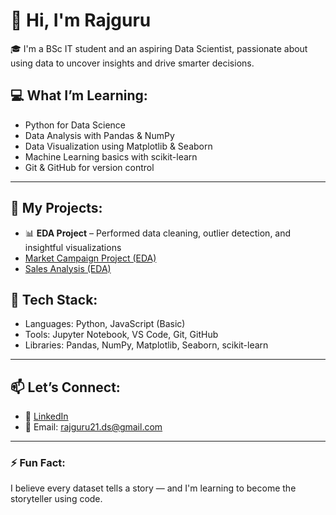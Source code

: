 # 👋 Hi, I'm Rajguru

🎓 I'm a BSc IT student and an aspiring Data Scientist, passionate about using data to uncover insights and drive smarter decisions.

## 💻 What I’m Learning:
- Python for Data Science
- Data Analysis with Pandas & NumPy
- Data Visualization using Matplotlib & Seaborn
- Machine Learning basics with scikit-learn
- Git & GitHub for version control

---

## 🧠 My Projects:
- 📊 **EDA Project** – Performed data cleaning, outlier detection, and insightful visualizations
- [Market Campaign Project (EDA)](https://github.com/RajguruDs/Market-Campaign-Project-EDA-.git)  
- [Sales Analysis (EDA)](https://github.com/RajguruDs/Sales-Analysis.git)

## 🔧 Tech Stack:
- Languages: Python, JavaScript (Basic)
- Tools: Jupyter Notebook, VS Code, Git, GitHub
- Libraries: Pandas, NumPy, Matplotlib, Seaborn, scikit-learn

---

## 📫 Let’s Connect:
- 💼 [LinkedIn](www.linkedin.com/in/rajguru-mathiyalagan-63b921244)
- 📧 Email: rajguru21.ds@gmail.com 

---

### ⚡ Fun Fact:
I believe every dataset tells a story — and I'm learning to become the storyteller using code.

